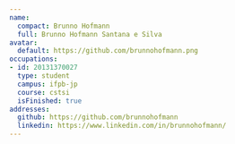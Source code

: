 ```yaml
---
name:
  compact: Brunno Hofmann
  full: Brunno Hofmann Santana e Silva
avatar:
  default: https://github.com/brunnohofmann.png
occupations:
- id: 20131370027
  type: student
  campus: ifpb-jp
  course: cstsi
  isFinished: true
addresses:
  github: https://github.com/brunnohofmann
  linkedin: https://www.linkedin.com/in/brunnohofmann/
---
```

